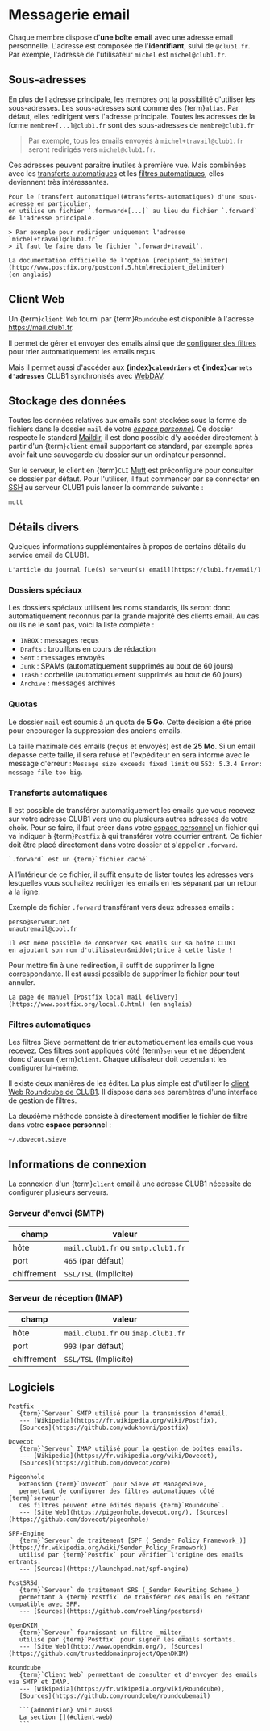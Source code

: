 Messagerie email
================

Chaque membre dispose d'**une boîte email** avec une adresse email personnelle.
L'adresse est composée de l'**identifiant**, suivi de `@club1.fr`.
Par exemple, l'adresse de l'utilisateur `michel` est `michel@club1.fr`.

Sous-adresses
-------------

En plus de l'adresse principale, les membres ont la possibilité d'utiliser les sous-adresses.
Les sous-adresses sont comme des {term}`alias`.
Par défaut, elles redirigent vers l'adresse principale.
Toutes les adresses de la forme `membre+[...]@club1.fr` sont des sous-adresses de `membre@club1.fr`

> Par exemple, tous les emails envoyés à `michel+travail@club1.fr`
> seront redirigés vers `michel@club1.fr`.

Ces adresses peuvent paraitre inutiles à première vue.
Mais combinées avec les [transferts automatiques](#transferts-automatiques)
et les [filtres automatiques](#filtres-automatiques),
elles deviennent très intéressantes.

```{important}
Pour le [transfert automatique](#transferts-automatiques) d'une sous-adresse en particulier,
on utilise un fichier `.formward+[...]` au lieu du fichier `.forward` de l'adresse principale.

> Par exemple pour rediriger uniquement l'adresse `michel+travail@club1.fr`
> il faut le faire dans le fichier `.forward+travail`.
```

```{admonition} Voir aussi
La documentation officielle de l'option [recipient_delimiter](http://www.postfix.org/postconf.5.html#recipient_delimiter)
(en anglais)
```

Client Web
----------

Un {term}`client Web` fourni par {term}`Roundcube`
est disponible à l'adresse <https://mail.club1.fr>.

Il permet de gérer et envoyer des emails
ainsi que de [configurer des filtres](#filtres-automatiques) pour trier automatiquement les emails reçus.

Mais il permet aussi d'accéder aux **{index}`calendriers`**
et **{index}`carnets d'adresses`** CLUB1 synchronisés avec [WebDAV](webdav.md).

Stockage des données
--------------------

Toutes les données relatives aux emails sont stockées sous la forme de fichiers
dans le dossier `mail` de votre [*espace personnel*](/info/espace-personnel.md).
Ce dossier respecte le standard [Maildir](https://fr.wikipedia.org/wiki/Maildir),
il est donc possible d'y accéder directement à partir d'un {term}`client` email supportant ce standard,
par exemple après avoir fait une sauvegarde du dossier sur un ordinateur personnel.

Sur le serveur, le client en {term}`CLI` [Mutt](https://fr.wikipedia.org/wiki/Mutt)
est préconfiguré pour consulter ce dossier par défaut.
Pour l'utiliser, il faut commencer par se connecter en [SSH](ssh.md) au serveur CLUB1
puis lancer la commande suivante :

    mutt

Détails divers
--------------

Quelques informations supplémentaires à propos de certains détails du service email de CLUB1.

```{admonition} Voir aussi
L'article du journal [Le(s) serveur(s) email](https://club1.fr/email/)
```

### Dossiers spéciaux

Les dossiers spéciaux utilisent les noms standards,
ils seront donc automatiquement reconnus par la grande majorité des clients email.
Au cas où ils ne le sont pas, voici la liste complète :

- `INBOX` : messages reçus
- `Drafts` : brouillons en cours de rédaction
- `Sent` : messages envoyés
- `Junk` : SPAMs (automatiquement supprimés au bout de 60&nbsp;jours)
- `Trash` : corbeille (automatiquement supprimés au bout de 60&nbsp;jours)
- `Archive` : messages archivés

### Quotas

Le dossier `mail` est soumis à un quota de **5&nbsp;Go**.
Cette décision a été prise pour encourager la suppression des anciens emails.

La taille maximale des emails (reçus et envoyés) est de **25&nbsp;Mo**.
Si un email dépasse cette taille, il sera refusé et l'expéditeur en sera informé
avec le message d'erreur : `Message size exceeds fixed limit` ou `552: 5.3.4 Error: message file too big`.

### Transferts automatiques

Il est possible de transférer automatiquement les emails que vous recevez sur votre adresse CLUB1
vers une ou plusieurs autres adresses de votre choix.
Pour se faire, il faut créer dans votre [espace personnel](/info/espace-personnel.md)
un fichier qui va indiquer à {term}`Postfix` à qui transférer votre courrier entrant.
Ce fichier doit être placé directement dans votre dossier et s'appeller `.forward`.

```{warning}
`.forward` est un {term}`fichier caché`.
```

A l'intérieur de ce fichier, il suffit ensuite de lister toutes les adresses
vers lesquelles vous souhaitez rediriger les emails en les séparant par un retour à la ligne.

Exemple de fichier `.forward` transférant vers deux adresses emails :

    perso@serveur.net
    unautremail@cool.fr

```{tip}
Il est même possible de conserver ses emails sur sa boîte CLUB1
en ajoutant son nom d'utilisateur&middot;trice à cette liste !
```

Pour mettre fin à une redirection, il suffit de supprimer la ligne correspondante.
Il est aussi possible de supprimer le fichier pour tout annuler.

```{admonition} Voir aussi
La page de manuel [Postfix local mail delivery](https://www.postfix.org/local.8.html) (en anglais)
```

### Filtres automatiques

Les filtres Sieve permettent de trier automatiquement les emails que vous recevez.
Ces filtres sont appliqués côté {term}`serveur` et ne dépendent donc d'aucun {term}`client`.
Chaque utilisateur doit cependant les configurer lui-même.

Il existe deux manières de les éditer.
La plus simple est d'utiliser le [client Web Roundcube de CLUB1](#client-web).
Il dispose dans ses paramètres d'une interface de gestion de filtres.

La deuxième méthode consiste à directement modifier le fichier de filtre dans votre **espace personnel** :

    ~/.dovecot.sieve

Informations de connexion
-------------------------

La connexion d'un {term}`client` email à une adresse CLUB1 nécessite de configurer plusieurs serveurs.

### Serveur d'envoi (SMTP)

| champ            | valeur                             |
| ---------------- | ---------------------------------- |
| hôte             | `mail.club1.fr` ou `smtp.club1.fr` |
| port             | `465` (par défaut)                 |
| chiffrement      | `SSL/TSL` (Implicite)              |

### Serveur de réception (IMAP)

| champ            | valeur                             |
| ---------------- | ---------------------------------- |
| hôte             | `mail.club1.fr` ou `imap.club1.fr` |
| port             | `993` (par défaut)                 |
| chiffrement      | `SSL/TSL` (Implicite)              |

Logiciels
---------

````{glossary}
Postfix
   {term}`Serveur` SMTP utilisé pour la transmission d'email.
   --- [Wikipedia](https://fr.wikipedia.org/wiki/Postfix),
   [Sources](https://github.com/vdukhovni/postfix)

Dovecot
   {term}`Serveur` IMAP utilisé pour la gestion de boîtes emails.
   --- [Wikipedia](https://fr.wikipedia.org/wiki/Dovecot),
   [Sources](https://github.com/dovecot/core)

Pigeonhole
   Extension {term}`Dovecot` pour Sieve et ManageSieve,
   permettant de configurer des filtres automatiques côté {term}`serveur`.
   Ces filtres peuvent être édités depuis {term}`Roundcube`.
   --- [Site Web](https://pigeonhole.dovecot.org/), [Sources](https://github.com/dovecot/pigeonhole)

SPF-Engine
   {term}`Serveur` de traitement [SPF (_Sender Policy Framework_)](https://fr.wikipedia.org/wiki/Sender_Policy_Framework)
   utilisé par {term}`Postfix` pour vérifier l'origine des emails entrants.
   --- [Sources](https://launchpad.net/spf-engine)

PostSRSd
   {term}`Serveur` de traitement SRS (_Sender Rewriting Scheme_)
   permettant à {term}`Postfix` de transférer des emails en restant compatible avec SPF.
   --- [Sources](https://github.com/roehling/postsrsd)

OpenDKIM
   {term}`Serveur` fournissant un filtre _milter_
   utilisé par {term}`Postfix` pour signer les emails sortants.
   --- [Site Web](http://www.opendkim.org/), [Sources](https://github.com/trusteddomainproject/OpenDKIM)

Roundcube
   {term}`Client Web` permettant de consulter et d'envoyer des emails via SMTP et IMAP.
   --- [Wikipedia](https://fr.wikipedia.org/wiki/Roundcube),
   [Sources](https://github.com/roundcube/roundcubemail)

   ```{admonition} Voir aussi
   La section [](#client-web)
   ```
````
